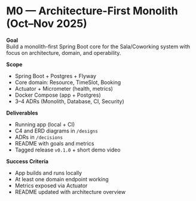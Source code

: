 # M0 — Architecture-First Monolith (Oct–Nov 2025)

**Goal**  
Build a monolith-first Spring Boot core for the Sala/Coworking system with focus on architecture, domain, and operability.

**Scope**
- Spring Boot + Postgres + Flyway
- Core domain: Resource, TimeSlot, Booking
- Actuator + Micrometer (health, metrics)
- Docker Compose (app + Postgres)
- 3–4 ADRs (Monolith, Database, CI, Security)

**Deliverables**
- Running app (local + CI)
- C4 and ERD diagrams in `/designs`
- ADRs in `/decisions`
- README with goals and metrics
- Tagged release `v0.1.0` + short demo video

**Success Criteria**
- App builds and runs locally
- At least one domain endpoint working
- Metrics exposed via Actuator
- README updated with architecture overview
